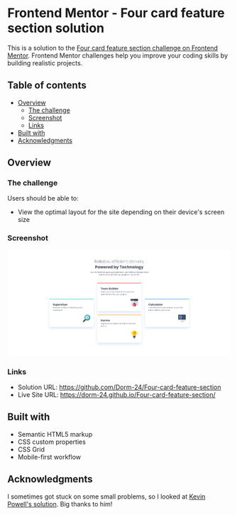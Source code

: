 # Frontend Mentor - Four card feature section solution

This is a solution to the [Four card feature section challenge on Frontend Mentor](https://www.frontendmentor.io/challenges/four-card-feature-section-weK1eFYK). Frontend Mentor challenges help you improve your coding skills by building realistic projects.

## Table of contents

-   [Overview](#overview)
    -   [The challenge](#the-challenge)
    -   [Screenshot](#screenshot)
    -   [Links](#links)
-   [Built with](#built-with)
-   [Acknowledgments](#acknowledgments)

## Overview

### The challenge

Users should be able to:

-   View the optimal layout for the site depending on their device's screen size

### Screenshot

![](./design/preview.png)

### Links

-   Solution URL: https://github.com/Dorm-24/Four-card-feature-section
-   Live Site URL: https://dorm-24.github.io/Four-card-feature-section/

## Built with

-   Semantic HTML5 markup
-   CSS custom properties
-   CSS Grid
-   Mobile-first workflow

## Acknowledgments

I sometimes got stuck on some small problems, so I looked at [Kevin Powell's solution](https://www.youtube.com/watch?v=JFbxl_VmIx0&t=3467s). Big thanks to him!
